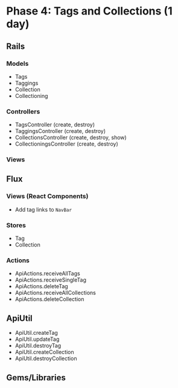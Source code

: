# Phase 4: Tags and Collections (1 day)

## Rails
### Models
* Tags
* Taggings
* Collection
* Collectioning

### Controllers
* TagsController (create, destroy)
* TaggingsController (create, destroy)
* CollectionsController (create, destroy, show)
* CollectioningsController (create, destroy)

### Views

## Flux
### Views (React Components)
* Add tag links to `NavBar`

### Stores
* Tag
* Collection

### Actions
* ApiActions.receiveAllTags
* ApiActions.receiveSingleTag
* ApiActions.deleteTag
* ApiActions.receiveAllCollections
* ApiActions.deleteCollection

## ApiUtil
* ApiUtil.createTag
* ApiUtil.updateTag
* ApiUtil.destroyTag
* ApiUtil.createCollection
* ApiUtil.destroyCollection

## Gems/Libraries
